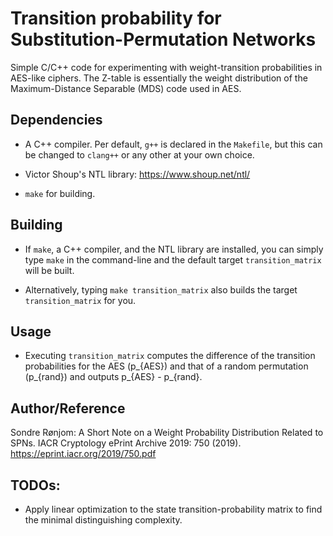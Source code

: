 # Transition probability for Substitution-Permutation Networks
Simple C/C++ code for experimenting with weight-transition probabilities in
AES-like ciphers. The Z-table is essentially the weight distribution of the Maximum-Distance Separable (MDS) code used in AES. 


## Dependencies
- A C++ compiler. Per default, `g++` is declared in the `Makefile`, but this 
  can be changed to `clang++` or any other at your own choice.

- Victor Shoup's NTL library:
  https://www.shoup.net/ntl/
  
- `make` for building.


## Building
- If `make`, a C++ compiler, and the NTL library are installed, you can simply 
  type `make` in the command-line and the default target `transition_matrix` 
  will be built. 
  
- Alternatively, typing `make transition_matrix` also builds the target 
  `transition_matrix` for you.
 
 
## Usage
- Executing `transition_matrix` computes the difference of the transition
  probabilities for the AES (p_{AES}) and that of a random permutation 
  (p_{rand}) and outputs p_{AES} - p_{rand}.


## Author/Reference
Sondre Rønjom: A Short Note on a Weight Probability Distribution Related to SPNs. IACR Cryptology ePrint Archive 2019: 750 (2019).
https://eprint.iacr.org/2019/750.pdf


## TODOs: 
- Apply linear optimization to the state transition-probability matrix to
find the minimal distinguishing complexity. 
